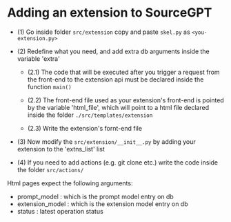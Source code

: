 # Adding an extension to SourceGPT


 - (1) Go inside folder `src/extension` copy and paste `skel.py` as `<you-extension.py>`

 - (2) Redefine what you need, and add extra db arguments inside the variable 'extra'

   * (2.1) The code that will be executed after you trigger a request from the front-end to the extension api must be declared inside the function `main()`
    
   * (2.2) The front-end file used as your extension's front-end is pointed by the variable 'html_file', which will point to a html file declared inside the folder `./src/templates/extension`

   * (2.3) Write the extension's fornt-end file

 - (3) Now modify the `src/extension/__init__.py` by adding your extension to the 'extns_list' list

 - (4) If you need to add actions (e.g. git clone etc.) write the code inside the folder `src/actions/`



Html pages expect the following arguments:
 - prompt_model : which is the prompt model entry on db
 - extension_model : which is the extension model entry on db
 - status : latest operation status



